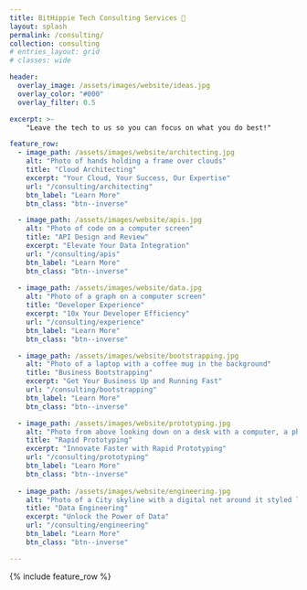```yaml
---
title: BitHippie Tech Consulting Services 👋
layout: splash
permalink: /consulting/
collection: consulting
# entries_layout: grid
# classes: wide

header:
  overlay_image: /assets/images/website/ideas.jpg
  overlay_color: "#000"
  overlay_filter: 0.5

excerpt: >-
    "Leave the tech to us so you can focus on what you do best!"

feature_row:
  - image_path: /assets/images/website/architecting.jpg
    alt: "Photo of hands holding a frame over clouds"
    title: "Cloud Architecting"
    excerpt: "Your Cloud, Your Success, Our Expertise"
    url: "/consulting/architecting"
    btn_label: "Learn More"
    btn_class: "btn--inverse"

  - image_path: /assets/images/website/apis.jpg
    alt: "Photo of code on a computer screen"
    title: "API Design and Review"
    excerpt: "Elevate Your Data Integration"
    url: "/consulting/apis"
    btn_label: "Learn More"
    btn_class: "btn--inverse"
  
  - image_path: /assets/images/website/data.jpg
    alt: "Photo of a graph on a computer screen"
    title: "Developer Experience"
    excerpt: "10x Your Developer Efficiency"
    url: "/consulting/experience"
    btn_label: "Learn More"
    btn_class: "btn--inverse"

  - image_path: /assets/images/website/bootstrapping.jpg
    alt: "Photo of a laptop with a coffee mug in the background"
    title: "Business Bootstrapping"
    excerpt: "Get Your Business Up and Running Fast"
    url: "/consulting/bootstrapping"
    btn_label: "Learn More"
    btn_class: "btn--inverse"

  - image_path: /assets/images/website/prototyping.jpg
    alt: "Photo from above looking down on a desk with a computer, a phone, and some papers with designs"
    title: "Rapid Prototyping"
    excerpt: "Innovate Faster with Rapid Prototyping"
    url: "/consulting/prototyping"
    btn_label: "Learn More"
    btn_class: "btn--inverse"
  
  - image_path: /assets/images/website/engineering.jpg
    alt: "Photo of a City skyline with a digital net around it styled like a wormhole"
    title: "Data Engineering"
    excerpt: "Unlock the Power of Data"
    url: "/consulting/engineering"
    btn_label: "Learn More"
    btn_class: "btn--inverse"

---
```



{% include feature_row %}

<!-- 
# Services

## [Business Bootstrapping](/consulting/business-bootstrapping) 🥾


## [Cloud Architecting](/consulting/architecting) ☁️


## [API Design and Review](/consulting/apis) 💻


## Developer Experience
Data Science and Developer Experience are at the heart of what we do. We employ cutting-edge data science techniques to extract insights from your data, helping you make informed decisions. Additionally, we prioritize creating a seamless and productive developer experience, ensuring that your development team has the tools and support they need to excel.


## Rapid Prototyping
Our Rapid Prototyping service is all about bringing your ideas to life quickly and cost-effectively. We take your concept and transform it into a functional prototype that you can test and refine. This approach allows you to save time and resources by validating your ideas before committing to full-scale development.
 -->

